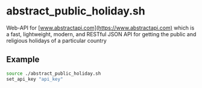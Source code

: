 # abstract_public_holiday.sh
Web-API for [www.abstractapi.com](https://www.abstractapi.com) which is a fast, lightweight, modern, and RESTful JSON API for getting the public and religious holidays of a particular country

## Example
```bash
source ./abstract_public_holiday.sh
set_api_key "api_key"
```
